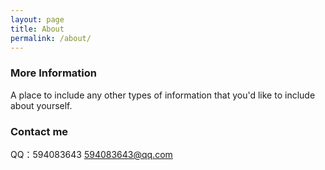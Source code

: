 ```yaml
---
layout: page
title: About
permalink: /about/
---
```


### More Information

A place to include any other types of information that you'd like to include about yourself.

### Contact me

QQ：594083643
[594083643@qq.com](mailto:594083643@qq.com)